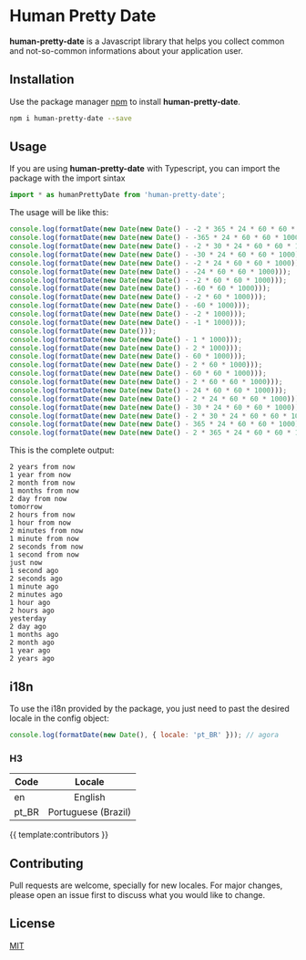 # Human Pretty Date

**human-pretty-date** is a Javascript library that helps you collect common and not-so-common informations about your application user.
   

## Installation

Use the package manager [npm](https://www.npmjs.com/) to install **human-pretty-date**.

```bash
npm i human-pretty-date --save
```

## Usage

If you are using **human-pretty-date** with Typescript, you can import the package with the import sintax

```typescript
import * as humanPrettyDate from 'human-pretty-date';
```

The usage will be like this:

```javascript
console.log(formatDate(new Date(new Date() - -2 * 365 * 24 * 60 * 60 * 1000)));
console.log(formatDate(new Date(new Date() - -365 * 24 * 60 * 60 * 1000)));
console.log(formatDate(new Date(new Date() - -2 * 30 * 24 * 60 * 60 * 1000)));
console.log(formatDate(new Date(new Date() - -30 * 24 * 60 * 60 * 1000)));
console.log(formatDate(new Date(new Date() - -2 * 24 * 60 * 60 * 1000)));
console.log(formatDate(new Date(new Date() - -24 * 60 * 60 * 1000)));
console.log(formatDate(new Date(new Date() - -2 * 60 * 60 * 1000)));
console.log(formatDate(new Date(new Date() - -60 * 60 * 1000)));
console.log(formatDate(new Date(new Date() - -2 * 60 * 1000)));
console.log(formatDate(new Date(new Date() - -60 * 1000)));
console.log(formatDate(new Date(new Date() - -2 * 1000)));
console.log(formatDate(new Date(new Date() - -1 * 1000)));
console.log(formatDate(new Date()));
console.log(formatDate(new Date(new Date() - 1 * 1000)));
console.log(formatDate(new Date(new Date() - 2 * 1000)));
console.log(formatDate(new Date(new Date() - 60 * 1000)));
console.log(formatDate(new Date(new Date() - 2 * 60 * 1000)));
console.log(formatDate(new Date(new Date() - 60 * 60 * 1000)));
console.log(formatDate(new Date(new Date() - 2 * 60 * 60 * 1000)));
console.log(formatDate(new Date(new Date() - 24 * 60 * 60 * 1000)));
console.log(formatDate(new Date(new Date() - 2 * 24 * 60 * 60 * 1000)));
console.log(formatDate(new Date(new Date() - 30 * 24 * 60 * 60 * 1000)));
console.log(formatDate(new Date(new Date() - 2 * 30 * 24 * 60 * 60 * 1000)));
console.log(formatDate(new Date(new Date() - 365 * 24 * 60 * 60 * 1000)));
console.log(formatDate(new Date(new Date() - 2 * 365 * 24 * 60 * 60 * 1000)));
```

This is the complete output:

```
2 years from now
1 year from now
2 month from now
1 months from now
2 day from now
tomorrow
2 hours from now
1 hour from now
2 minutes from now
1 minute from now
2 seconds from now
1 second from now
just now
1 second ago
2 seconds ago
1 minute ago
2 minutes ago
1 hour ago
2 hours ago
yesterday
2 day ago
1 months ago
2 month ago
1 year ago
2 years ago
```

## i18n
To use the i18n provided by the package, you just need to past the desired locale in the config object:

```javascript
console.log(formatDate(new Date(), { locale: 'pt_BR' })); // agora
```
### H3

| Code          | Locale           
| ------------- |:-------------:
| en     | English
| pt_BR      | Portuguese (Brazil)       

{{ template:contributors }}

## Contributing
Pull requests are welcome, specially for new locales. For major changes, please open an issue first to discuss what you would like to change.

## License
[MIT](https://choosealicense.com/licenses/mit/)